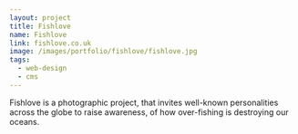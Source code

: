 ```yaml
---
layout: project
title: Fishlove
name: Fishlove
link: fishlove.co.uk
image: /images/portfolio/fishlove/fishlove.jpg
tags:
  - web-design
  - cms
---
```


Fishlove is a photographic project, that invites well-known personalities across the globe to raise awareness, of how over-fishing is destroying our oceans.

